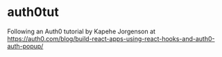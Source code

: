# auth0tut
Following an Auth0 tutorial by Kapehe Jorgenson at https://auth0.com/blog/build-react-apps-using-react-hooks-and-auth0-auth-popup/
